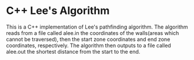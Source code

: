# C++ Lee's Algorithm

This is a C++ implementation of Lee's pathfinding algorithm.
The algorithm reads from a file called alee.in the coordinates of the walls(areas which cannot be traversed), then the start zone coordinates and end zone coordinates, respectively.
The algorithm then outputs to a file called alee.out the shortest distance from the start to the end.

